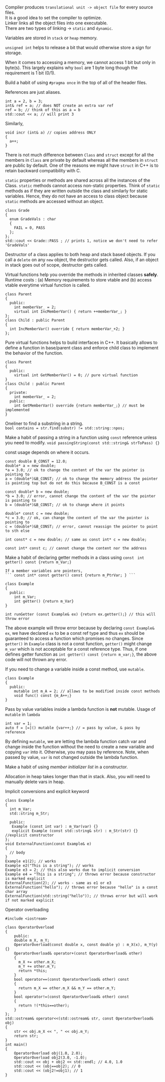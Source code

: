 Compiler produces `translational unit -> object file` for every source files.  
It is a good idea to set the compiler to optimize.  
Linker links all the object files into one executable.  
There are two types of linking -> `static` and `dynamic`.  

Variables are stored in `stack` or `heap` memory.  

`unsigned int` helps to release a bit that would otherwise store a sign for storage.   

When it comes to accessing a memory, we cannot access 1 bit but only in byte(s). This largely explains why `bool` are 1 byte long though the requirement is 1 bit (0/1).  

Build a habit of using `#pragma once` in the top of all of the header files.  

References are just aliases.  
```
int a = 2, b = 3;
int& ref = a; // does NOT create an extra var ref
ref = b; // think of this as a = b
std::cout << a; // will print 3
```
Similarly,  
```
void incr (int& a) // copies address ONLY
{
  a++;
}
```

There is not much difference between `Class` and `struct` except for all the members in `Class` are private by default whereas all the members in `struct` are public by default. One of the reasons we might have `struct` in C++ is to retain backward compatibility with C.  

`static` properties or methods are shared across all the instances of the Class. `static` methods cannot access non-static properties. Think of `static` methods as if they are written outside the class and similarly for static variables. Hence, they do not have an access to class object because `static` methods are accessed without an object.  

```
class Grade
{
  enum GradeVals : char
  {
    FAIL = 0, PASS
  };  
};
std::cout << Grade::PASS ; // prints 1, notice we don't need to refer 'GradeVals'
```

Destructor of a class applies to both heap and stack based objects. If you call a `delete` on any `new` object, the destructor gets called. Also, if an object in stack goes out of scope, destructor gets called.

Virtual functions help you override the methods in inherited classes **safely**.
Runtime costs : (a) Memory requirements to store vtable and (b) access vtable everytime virtual function is called.
```
class Parent
{
  public:
    int memberVar_ = 2;
    virtual int IncMemberVar() { return ++memberVar_; }
};
class Child : public Parent
{
  int IncMemberVar() override { return memberVar_+2; }
};
```

Pure virtual functions helps to build interfaces in C++. It basically allows to define a function in base/parent class and enforce child class to implement the behavior of the function.
```
class Parent
{
  public:
    virtual int GetMemberVar() = 0; // pure virtual function
}
class Child : public Parent
{
  private:
    int memberVar_ = 2;
  public:
    int GetMemberVar() override {return memberVar_;} // must be implemented
}
```

Oneliner to find a substring in a string.  
`bool contains = str.find(substr) != std::string::npos;`

Make a habit of passing a string in a function using `const` reference unless you need to modify.
`void passingString(const std::string& strToPass) {}`

const usage depends on where it occurs.
```
const double B_CONST = 12.0;
double* a = new double;
*a = 3.0; // ok to change the content of the var the pointer is pointing to
a = (double*)&B_CONST; // ok to change the memory address the pointer is pointing top but do not do this because B_CONST is a const

const double* b = new double;
*b = 3.0; // error, cannot change the content of the var the pointer is pointing to
b = (double*)&B_CONST; // ok to change where it points

double* const c = new double;
*c = 3.0; // ok, can change the content of the var the pointer is pointing to
c = (double*)&B_CONST; // error, cannot reassign the pointer to point to sth else

int const* c = new double; // same as const int* c = new double;

const int* const c; // cannot change the content nor the address
```

Make a habit of declaring getter methods in a class using `const`
```  int getter() const {return m_Var;} ```
```
If a member variables are pointers,
``` const int* const getter() const {return m_PtrVar; } ```
```
```
class Example
{
  public:
    int m_Var;
    int getter() {return m_Var}
}

int runGetter (const Example& ex) {return ex.getter();} // this will throw error
```
The above example will throw error because by declaring `const Example& ex`, we have declared `ex` to be a const ref type and thus `ex` should be guaranteed to access a function which promises no changes. Since `getter()` in `Example` class is not a const function, `getter()` might change `m_var` which is not acceptable for a const reference type. Thus, if one defines getter function as `int getter() const {return m_var;}`, the above code will not thrown any error.

If you need to change a variable inside a const method, use `mutable`.
```
class Example
{
  public:
    mutable int m_A = 2; // allows to be modified inside const methods
    void func() const {m_A++;}
}
```

Pass by value variables inside a lambda function is **not** mutable.
Usage of `mutable` in `lambda`
```
int var = 1;
auto f = [=]() mutable {var++;} // = pass by value, & pass by reference
```
By defining `mutable`, we are letting the lambda function catch var and change inside the function without the need to create a new variable and copying `var` into it. Otherwise, you may pass by reference. Note, when passed by value, `var` is not changed outside the lambda function.

Make a habit of using *member initializer list* in a constructor.

Allocation in heap takes longer than that in stack. Also, you will need to manually delete vars in heap.

 Implicit conversions and explicit keyword
 ```
 class Example
 {
   int m_Var;
   std::string m_Str;

   public:
    Example (const int var) : m_Var(var) {}
    explicit Example (const std::string& str) : m_Str(str) {} //explicit constructor
 };
 void ExternalFunction(const Example& e)
 {
   // body
 }
Example e1(2); // works
Example e2("This is a string"); // works
Example e3 = 2; // this also works due to implicit conversion
Example e4 = "This is a string"; // throws error because constructor is marked explicit
ExternalFunction(2); // works - same as e1 or e3
ExternalFunction("hello"); // throws error because "hello" is a const char array
ExternalFunction(std::string("hello")); // throws error but will work if not marked explicit
```

Operator overloading
```
#include <iostream>

class OperatorOverload
{
    public:
    double m_X, m_Y;
    OperatorOverload(const double x, const double y) : m_X(x), m_Y(y) {}
    OperatorOverload& operator+(const OperatorOverload& other)
    {
      m_X += other.m_X;
      m_Y += other.m_Y;
      return *this;
    }
    bool operator==(const OperatorOverload& other) const
    {
      return m_X == other.m_X && m_Y == other.m_Y;
    }
    bool operator!=(const OperatorOverload& other) const
    {
      return !(*this==other);
    }
};
std::ostream& operator<<(std::ostream& str, const OperatorOverload& obj)
{
    str << obj.m_X << ", " << obj.m_Y;
    return str;
}
int main()
{
    OperatorOverload obj(1.0, 2.0);
    OperatorOverload obj2(3.0, -1.0);
    std::cout << obj + obj2 << std::endl; // 4.0, 1.0
    std::cout << (obj==obj2); // 0
    std::cout << (obj2!=obj1); // 1
}
```
